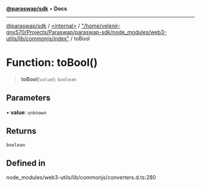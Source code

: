 [**@paraswap/sdk**](../../../../README.md) • **Docs**

***

[@paraswap/sdk](../../../../globals.md) / [\<internal\>](../../../README.md) / ["/home/velenir-gnx570/Projects/Paraswap/paraswap-sdk/node\_modules/web3-utils/lib/commonjs/index"](../README.md) / toBool

# Function: toBool()

> **toBool**(`value`): `boolean`

## Parameters

• **value**: `unknown`

## Returns

`boolean`

## Defined in

node\_modules/web3-utils/lib/commonjs/converters.d.ts:280
